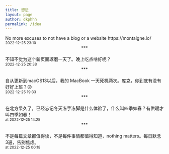 ```yaml
---
title: 想法
layout: page
author: dkphhh
permalink: /idea
---
```

<p></p>
No more excuses to not have a blog or a website
https://montaigne.io/
<br><small>2022-12-25 23:10</small>
<br>
<center>***</center>
<br>
不知不觉为这个新页面琢磨一天了。晚上吃点啥好呢？
<br><small>2022-12-25 20:38</small>
<br>
<center>***</center>
<br>
自从更新到macOS13以后，我的 MacBook 一天死机两次。库克，你到底有没有好好上班？😠
<br><small>2022-12-25 19:33</small>
<br>
<center>***</center>
<br>
在北方呆久了，已经忘记冬天冻手冻脚是什么体验了，什么叫四季如春？有供暖才叫四季如春！
<br><small>at 2022-12-25 14:25</small>
<br>
<center>***</center>
<br>
不是每篇文章都值得读，不是每件事情都值得知道，nothing matters。每日默念3遍，告别焦虑。
<br><small>at 2022-12-25 00:18</small>